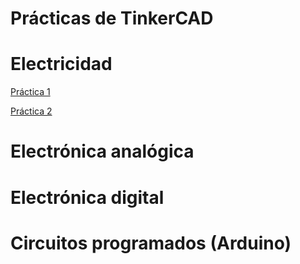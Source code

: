 # Prácticas de TinkerCAD

# Electricidad

[Práctica 1](https://www.tinkercad.com/things/1ws9cSJR5QG-ernesto01/editel?sharecode=OPeX9A0z_Im2by1X9KbbHiw0LMj4LXL8WtKXYsD-LqQ)

[Práctica 2]([https://www.tinkercad.com/things/1ws9cSJR5QG-ernesto01/editel?sharecode=OPeX9A0z_Im2by1X9KbbHiw0LMj4LXL8WtKXYsD-LqQ](https://www.tinkercad.com/things/7fnIDy9GOB0-ernesto03/editel?sharecode=O4KGy7l0dJS97yYOLK_hYi3_fDzHeOzd2xaApjmEKK4))


# Electrónica analógica




# Electrónica digital




# Circuitos programados (Arduino)



